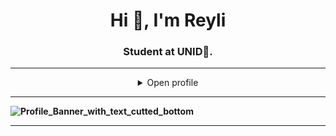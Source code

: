 <h1 align="center">Hi 👋, I'm Reyli </h1>
<h3 align="center">Student at UNID🌟.</h3>

---

<details align="middle">
<summary>Open profile</summary>

<br />

[comment]: <> (View Counter)
<p align="middle"> <img src="https://komarev.com/ghpvc/?username=daenges&label=Visits&color=DD6387&style=flat" alt="daenges" /> </p>

---

<br />

[comment]: <> (Links to programming languages)
<h3 align="center"><b>Languages:</h3>
<p align="center"> <a href="https://www.w3schools.com/cpp/" target="_blank"> <img src="https://raw.githubusercontent.com/devicons/devicon/master/icons/cplusplus/cplusplus-original.svg" alt="cplusplus" width="40" height="40"/> </a> <a href="https://www.w3schools.com/cs/" target="_blank"> <img src="https://raw.githubusercontent.com/devicons/devicon/master/icons/csharp/csharp-original.svg" alt="csharp" width="40" height="40"/> </a> <a href="https://golang.org" target="_blank"> <img src="https://raw.githubusercontent.com/devicons/devicon/master/icons/go/go-original.svg" alt="go" width="40" height="40"/> </a> <a href="https://kotlinlang.org" target="_blank"> <img src="https://www.vectorlogo.zone/logos/kotlinlang/kotlinlang-icon.svg" alt="kotlin" width="40" height="40"/> </a> <a href="https://www.python.org" target="_blank"> <img src="https://raw.githubusercontent.com/devicons/devicon/master/icons/python/python-original.svg" alt="python" width="40" height="40"/> </a> </p>

[comment]: <> (Links to other computer related stuff)
<h3 align="center"><b>Hobby Projects:</h3>
<p align="center"> <a href="https://github.com/MCCTeam/Minecraft-Console-Client" target="_blank"> <img src="https://raw.githubusercontent.com/MCCTeam/Minecraft-Console-Client/master/MinecraftClient/Resources/AppIcon.ico" alt="MCC" width="45" height="45"/> </a> <a href="https://manjaro.org/" target="_blank"> <img src="https://manjaro.org/img/logo.svg" alt="manjaro" width="40" height="40"/> </a> <a href="https://www.youtube.com/channel/UCg4XD4NzzbRNTAUoKKEa4Hw" target="_blank"> <img src="https://www.freepngimg.com/thumb/youtube/58961-area-text-brand-trademark-youtube-metroui-alt.png" alt="Youtube" width="45" height="45"/> </a>

<br />
<br />

---

[comment]: <> (Extend Catistics)
<details>

[comment]: <> (Most used languages)
<summary align="center">:chart_with_upwards_trend: Catistics :chart_with_downwards_trend:</summary>
<br />
<p align="center"> <img src="https://github-readme-stats.vercel.app/api/top-langs?username=daenges&show_icons=true&theme=dracula&locale=en&layout=compact" alt="daenges" /></p>

[comment]: <> (Github statistics)
<p align="center"> <img src="https://github-readme-stats.vercel.app/api?username=daenges&show_icons=true&theme=dracula&cache_seconds=1800&locale=en" alt=daenges /> </p>

[comment]: <> (Commit graph)
[![Ashutosh's github activity graph](https://activity-graph.herokuapp.com/graph?username=daenges&bg_color=282a36&color=dd6387&line=dd6387&point=ffffff&area=true&hide_border=false)](https://github.com/Daenges)
</details>


---

[comment]: <> (Extend trophies)
<details>
<summary align="center">:trophy: Trophies :trophy:</summary>
<p align="center"> <a href="https://github.com/ryo-ma/github-profile-trophy"><img src="https://github-profile-trophy.vercel.app/?username=daenges&amp;theme=dracula" alt="daenges" /></a> </p>
</details>

---

<details>
<summary align="center"><b>You've scrolled very far. Take some rest and read a joke:</b></summary>
<br />
<p align="center">  <img src="https://readme-jokes.vercel.app/api?theme=dracula&borderColor=white" alt="README Jokes"></a>
</details>

</details>

---


![Profile_Banner_with_text_cutted_bottom](https://user-images.githubusercontent.com/57369924/132963646-67d4a093-5629-43d7-ae03-76bc48dbd063.png)

------
